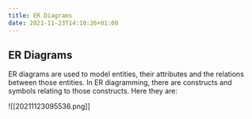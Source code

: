 ```yaml
---
title: ER Diagrams
date: 2021-11-23T14:10:26+01:00
---
```

## ER Diagrams
ER diagrams are used to model entities, their attributes and the relations between those entities. In ER diagramming, there are constructs and symbols relating to those constructs. Here they are:

![[20211123095536.png]]